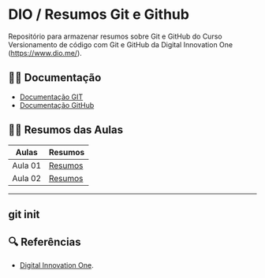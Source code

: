 
# DIO / Resumos Git e Github

Repositório para armazenar resumos sobre Git e GitHub do Curso Versionamento de código com Git e GitHub da Digital Innovation One (https://www.dio.me/).

## 🏴‍☠️ Documentação
- [Documentação GIT](https://git-scm.com/doc)
- [Documentação GitHub](https://docs.github.com/pt)

## 🏴‍☠️ Resumos das Aulas

| Aulas  | Resumos |
|--------|---------|
| Aula 01 | [Resumos]()|
| Aula 02 | [Resumos]()|
---

git init 
---

## 🔍 Referências
- [Digital Innovation One]().

